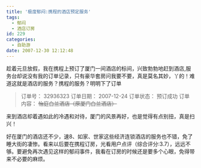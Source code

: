 ```yaml
---
title: '极度郁闷:携程的酒店预定服务'
tags:
  - 郁闷
  - 酒店订房
id: 229
categories:
  - 自助游
date: 2007-12-30 12:12:48
---
```


趁着元旦放假，我在携程上预订了厦门一间酒店的标间，兴致勃勃地赶到酒店,服务台却说没有我的订单记录，只有豪华套房问我要不要，真是莫名其妙，丫的！难道这就是酒店的服务？携程的服务？明明下了订单

> 订单号： 32936323 订单日期： 2007-12-24 订单状态： 预订成功
> 订单内容： <del datetime="2007-12-30T04:10:19+00:00">怡庭白兰酒店（原厦门白兰酒店）</del>

来到酒店却着遇如此的冷遇和对待，厦门的风景再好，也是觉得有点别扭，真是扫兴！

好在厦门的酒店还不少，速8、如家、世家这些经济连锁酒店的服务也不错，免了睡大街的凄惨。看来以后要在携程订房，光看用户点评（综合评分:3.7），远远不够。要避免再次遇见这样的郁闷事件，我看在订房的时候还是要多个心眼，免得带来不必要的麻烦。